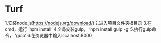 # Turf

1.安装node.js(https://nodejs.org/download/)
2.进入项目文件夹根目录
3.在cmd，运行 ‘npm install’
4.全局安装gulp，  ‘npm install gulp -g’
5.执行gulp命令，  ‘gulp’
6.在浏览器中输入localhost:8000
